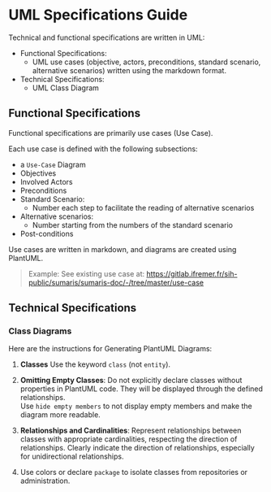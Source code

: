 # UML Specifications Guide

Technical and functional specifications are written in UML:
- Functional Specifications: 
  - UML use cases (objective, actors, preconditions, standard scenario, alternative scenarios)
    written using the markdown format. 
- Technical Specifications:
   - UML Class Diagram

## Functional Specifications

Functional specifications are primarily use cases (Use Case).

Each use case is defined with the following subsections:
- a `Use-Case` Diagram
- Objectives
- Involved Actors
- Preconditions
- Standard Scenario:
   - Number each step to facilitate the reading of alternative scenarios
- Alternative scenarios:
   - Number starting from the numbers of the standard scenario
- Post-conditions

Use cases are written in markdown, and diagrams are created using PlantUML.

> Example: See existing use case at: https://gitlab.ifremer.fr/sih-public/sumaris/sumaris-doc/-/tree/master/use-case

## Technical Specifications

### Class Diagrams

Here are the instructions for Generating PlantUML Diagrams:

1. **Classes**
   Use the keyword `class` (not `entity`).

2. **Omitting Empty Classes**:
   Do not explicitly declare classes without properties in PlantUML code. They will be displayed through the defined relationships.  
   Use `hide empty members` to not display empty members and make the diagram more readable.

3. **Relationships and Cardinalities**:
   Represent relationships between classes with appropriate cardinalities, respecting the direction of relationships.
   Clearly indicate the direction of relationships, especially for unidirectional relationships.

4. Use colors or declare `package` to isolate classes from repositories or administration.
